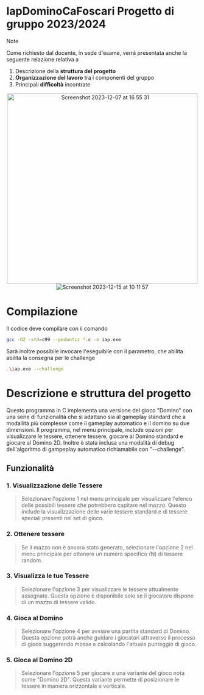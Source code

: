 # IapDominoCaFoscari Progetto di gruppo 2023/2024

> [!NOTE]
> Come richiesto dal docente, in sede d'esame, verrà presentata anche la seguente relazione relativa a 
> 1. Descrizione della **struttura del progetto** 
> 2. **Organizzazione del lavoro** tra i componenti del gruppo
> 3. Principali **diﬀicoltà** incontrate

<p align="center" width="100%">
<img width="500" hight="500" alt="Screenshot 2023-12-07 at 16 55 31" src="https://github.com/CunioloRaffaele/IapDominoCaFoscari/assets/64699933/e55f727a-3c23-4b7f-ba2e-7c69fe52948f">
<img alt="Screenshot 2023-12-15 at 10 11 57" src="https://github.com/CunioloRaffaele/IapDominoCaFoscari/assets/64699933/e9f87b3e-d3da-4d6a-bab7-e54fdddb5ccc">
</p>

# Compilazione
Il codice deve compilare con il comando
```sh
gcc -O2 -std=c99 --pedantic *.c -o iap.exe
```
Sarà inoltre possibile invocare l'eseguibile con il parametro, che abilita  abilita la consegna per le challenge
```sh
.\iap.exe --challenge
```
# Descrizione e struttura del progetto
Questo programma in C implementa una versione del gioco "Domino" con una serie di funzionalità che si adattano sia al gameplay standard che a modallità più complesse come il gameplay automatico e il domino su due dimensioni. Il programma, nel menù principale, include opzioni per visualizzare le tessere, ottenere tessere, giocare al Domino standard e giocare al Domino 2D. Inoltre è stata inclusa una modalità di debug dell'algoritmo di gampeplay automatico richiamabile con "--challenge".

## Funzionalità

### 1. Visualizzazione delle Tessere

>Selezionare l'opzione 1 nel menu principale per visualizzare l'elenco delle possibili tessere che potrebbero capitare nel mazzo. Questo include la visualizzazione delle varie tessere standard e di tessere speciali presenti nel set di gioco.

### 2. Ottenere tessere

>Se il mazzo non è ancora stato generato, selezionare l'opzione 2 nel menu principale per ottenere un numero specifico (N) di tessere random.

### 3. Visualizza le tue Tessere

>Selezionare l'opzione 3 per visualizzare le tessere attualmente assegnate. Questa opzione è disponibile solo se il giocatore dispone di un mazzo di tessere valido.

### 4. Gioca al Domino

>Selezionare l'opzione 4 per avviare una partita standard di Domino. Questa opzione potrà anche guidare i giocatori attraverso il processo di gioco suggerendo mosse e calcolando l'attuale punteggio di gioco.

### 5. Gioca al Domino 2D

>Selezionare l'opzione 5 per giocare a una variante del gioco nota come "Domino 2D". Questa variante permette di posizionare le tessere in maniera orizzontale e verticale. 

